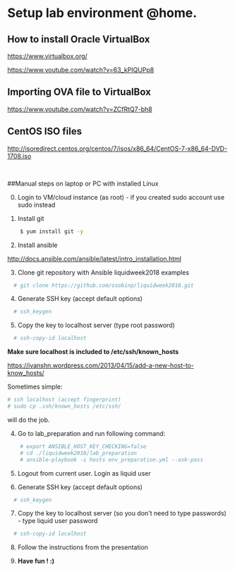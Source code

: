 # Setup lab environment @home.

## How to install Oracle VirtualBox

https://www.virtualbox.org/

https://www.youtube.com/watch?v=63_kPIQUPp8

## Importing OVA file to VirtualBox

https://www.youtube.com/watch?v=ZCfRtQ7-bh8

## CentOS ISO files

http://isoredirect.centos.org/centos/7/isos/x86_64/CentOS-7-x86_64-DVD-1708.iso

<br>

##Manual steps on laptop or PC with installed Linux


0. Login to VM/cloud instance (as root) - if you created sudo account use sudo instead

1. Install git

```bash
	$ yum install git -y
```

2. Install ansible

http://docs.ansible.com/ansible/latest/intro_installation.html


3. Clone git repository with Ansible liquidweek2018 examples

```bash
  # git clone https://github.com/osobinp/liquidweek2018.git
```

4. Generate SSH key (accept default options)

```bash
  # ssh_keygen
```

5. Copy the key to localhost server (type root password)

```bash
  # ssh-copy-id localhost
```

**Make sure localhost is included to /etc/ssh/known_hosts**

https://ivanshn.wordpress.com/2013/04/15/add-a-new-host-to-know_hosts/

Sometimes simple:

```bash
# ssh localhost (accept fingerprint)
# sudo cp .ssh/known_hosts /etc/ssh/
```

will do the job.

4. Go to lab_preparation and run following command:

```bash
	# export ANSIBLE_HOST_KEY_CHECKING=false
	# cd ./liquidweek2018/lab_preparation
	# ansible-playbook -i hosts env_preparation.yml --ask-pass
```

5. Logout from current user. Login as liquid user

6. Generate SSH key (accept default options)

```bash
  # ssh_keygen
```

7. Copy the key to localhost server (so you don't need to type passwords) - type liquid user password

```bash
  # ssh-copy-id localhost
```

8. Follow the instructions from the presentation

9. **Have fun ! :)**

